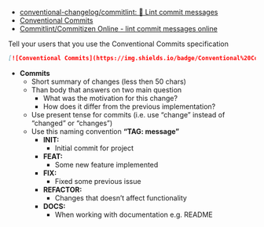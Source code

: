 - [conventional-changelog/commitlint: 📓 Lint commit messages](https://github.com/conventional-changelog/commitlint)
- [Conventional Commits](https://www.conventionalcommits.org/en/v1.0.0/#specification)
- [Commitlint/Commitizen Online - lint commit messages online](https://commitlint.io)

Tell your users that you use the Conventional Commits specification

```markdown
[![Conventional Commits](https://img.shields.io/badge/Conventional%20Commits-1.0.0-yellow.svg)](https://conventionalcommits.org)
```

- **Commits**
    - Short summary of changes (less then 50 chars)
    - Than body that answers on two main question
        - What was the motivation for this change?
        - How does it differ from the previous implementation?
    - Use present tense for commits (i.e. use “change” instead of “changed” or “changes”)
    - Use this naming convention **“TAG: message”**
        - **INIT:**
            - Initial commit for project
        - **FEAT:**
            - Some new feature implemented
        - **FIX:**
            - Fixed some previous issue
        - **REFACTOR:**
            - Changes that doesn’t affect functionality
        - **DOCS:**
            - When working with documentation e.g. README